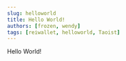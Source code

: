 ```yaml
---
slug: helloworld
title: Hello World!
authors: [frozen, wendy]
tags: [reiwallet, helloworld, Taoist]
---
```


Hello World!
